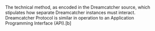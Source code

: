 The technical method, as encoded in the Dreamcatcher source, which stipulates how separate Dreamcatcher instances must interact. Dreamcatcher Protocol is similar in operation to an Application Programming Interface (API).[b]